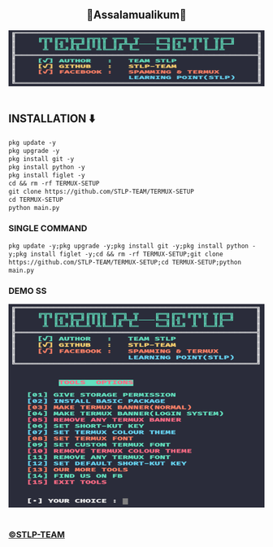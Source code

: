 <center><h2>🖤Assalamualikum🖤</h2></center>
<center><img src="ss1.png" alt="STLP-TEAM" height="110" width="1500"></img></center></br>

<h2>INSTALLATION ⬇️</h2>



```
pkg update -y
pkg upgrade -y
pkg install git -y
pkg install python -y
pkg install figlet -y
cd && rm -rf TERMUX-SETUP 
git clone https://github.com/STLP-TEAM/TERMUX-SETUP
cd TERMUX-SETUP
python main.py
```


<h3>SINGLE COMMAND</h3>

```
pkg update -y;pkg upgrade -y;pkg install git -y;pkg install python -y;pkg install figlet -y;cd && rm -rf TERMUX-SETUP;git clone https://github.com/STLP-TEAM/TERMUX-SETUP;cd TERMUX-SETUP;python main.py
```


<h3>DEMO SS</h3>
<center><img src="ss2.png" alt="STLP-TEAM" height="400" width="1500"></img></center></br>

<h3><a href="https://facebook.com/groups/spamming.termux.learning.point/"> ©️STLP-TEAM</a></h3>
